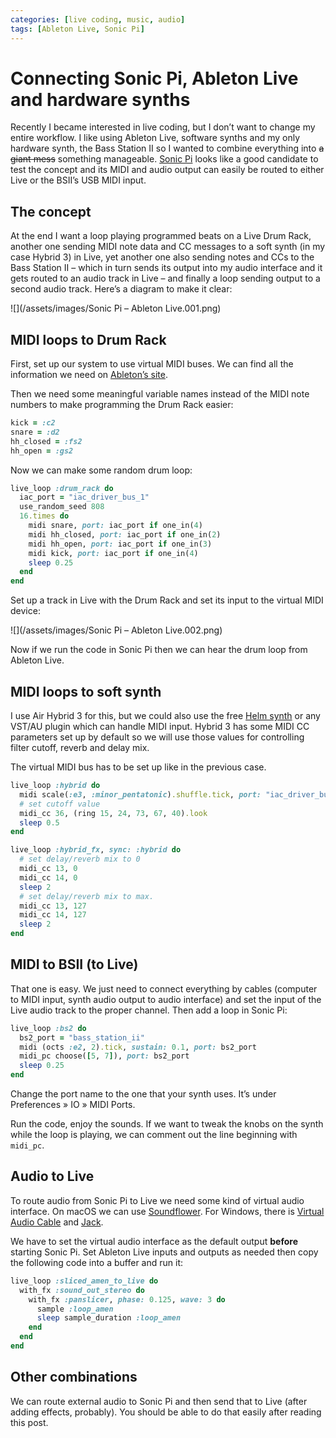 ```yaml
---
categories: [live coding, music, audio]
tags: [Ableton Live, Sonic Pi]
---
```


# Connecting Sonic Pi, Ableton Live and hardware synths

Recently I became interested in live coding, but I don’t want to change my entire workflow. I like using Ableton Live, software synths and my only hardware synth, the Bass Station II so I wanted to combine everything into ~~a giant mess~~ something manageable. [Sonic Pi](https://sonic-pi.net) looks like a good candidate to test the concept and its MIDI and audio output can easily be routed to either Live or the BSII’s USB MIDI input.

## The concept

At the end I want a loop playing programmed beats on a Live Drum Rack, another one sending MIDI note data and CC messages to a soft synth (in my case Hybrid 3) in Live, yet another one also sending notes and CCs to the Bass Station II – which in turn sends its output into my audio interface and it gets routed to an audio track in Live – and finally a loop sending output to a second audio track. Here’s a diagram to make it clear:

![](/assets/images/Sonic Pi – Ableton Live.001.png)

## MIDI loops to Drum Rack

First, set up our system to use virtual MIDI buses. We can find all the information we need on [Ableton’s site](https://help.ableton.com/hc/en-us/articles/209774225-Using-virtual-MIDI-buses).

Then we need some meaningful variable names instead of the MIDI note numbers to make programming the Drum Rack easier:

```ruby
kick = :c2
snare = :d2
hh_closed = :fs2
hh_open = :gs2
```

Now we can make some random drum loop:

```ruby
live_loop :drum_rack do
  iac_port = "iac_driver_bus_1"
  use_random_seed 808
  16.times do
    midi snare, port: iac_port if one_in(4)
    midi hh_closed, port: iac_port if one_in(2)
    midi hh_open, port: iac_port if one_in(3)
    midi kick, port: iac_port if one_in(4)
    sleep 0.25
  end
end
```

Set up a track in Live with the Drum Rack and set its input to the virtual MIDI device:

![](/assets/images/Sonic Pi – Ableton Live.002.png)

Now if we run the code in Sonic Pi then we can hear the drum loop from Ableton Live.

## MIDI loops to soft synth

I use Air Hybrid 3 for this, but we could also use the free [Helm synth](http://tytel.org/helm/) or any VST/AU plugin which can handle MIDI input. Hybrid 3 has some MIDI CC parameters set up by default so we will use those values for controlling filter cutoff, reverb and delay mix.

The virtual MIDI bus has to be set up like in the previous case.

```ruby
live_loop :hybrid do
  midi scale(:e3, :minor_pentatonic).shuffle.tick, port: "iac_driver_bus_1"
  # set cutoff value
  midi_cc 36, (ring 15, 24, 73, 67, 40).look
  sleep 0.5
end

live_loop :hybrid_fx, sync: :hybrid do
  # set delay/reverb mix to 0
  midi_cc 13, 0
  midi_cc 14, 0
  sleep 2
  # set delay/reverb mix to max.
  midi_cc 13, 127
  midi_cc 14, 127
  sleep 2
end
```

## MIDI to BSII (to Live)

That one is easy. We just need to connect everything by cables (computer to MIDI input, synth audio output to audio interface) and set the input of the Live audio track to the proper channel. Then add a loop in Sonic Pi:

```ruby
live_loop :bs2 do
  bs2_port = "bass_station_ii"
  midi (octs :e2, 2).tick, sustain: 0.1, port: bs2_port
  midi_pc choose([5, 7]), port: bs2_port
  sleep 0.25
end
```

Change the port name to the one that your synth uses. It’s under Preferences » IO » MIDI Ports.

Run the code, enjoy the sounds. If we want to tweak the knobs on the synth while the loop is playing, we can comment out the line beginning with `midi_pc`.

## Audio to Live

To route audio from Sonic Pi to Live we need some kind of virtual audio interface. On macOS we can use [Soundflower](https://rogueamoeba.com/freebies/soundflower/). For Windows, there is [Virtual Audio Cable](https://www.vb-audio.com/Cable/) and [Jack](http://jackaudio.org).

We have to set the virtual audio interface as the default output **before** starting Sonic Pi. Set Ableton Live inputs and outputs as needed then copy the following code into a buffer and run it:

```ruby
live_loop :sliced_amen_to_live do
  with_fx :sound_out_stereo do
    with_fx :panslicer, phase: 0.125, wave: 3 do
      sample :loop_amen
      sleep sample_duration :loop_amen
    end
  end
end
```

## Other combinations

We can route external audio to Sonic Pi and then send that to Live (after adding effects, probably). You should be able to do that easily after reading this post.
